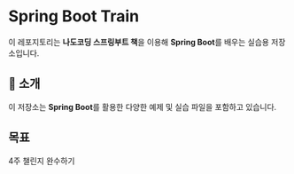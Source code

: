 # Spring Boot Train

이 레포지토리는 **나도코딩 스프링부트 책**을 이용해 **Spring Boot**를 배우는 실습용 저장소입니다.

## 📌 소개
이 저장소는 **Spring Boot**를 활용한 다양한 예제 및 실습 파일을 포함하고 있습니다.

## 목표
4주 챌린지 완수하기
